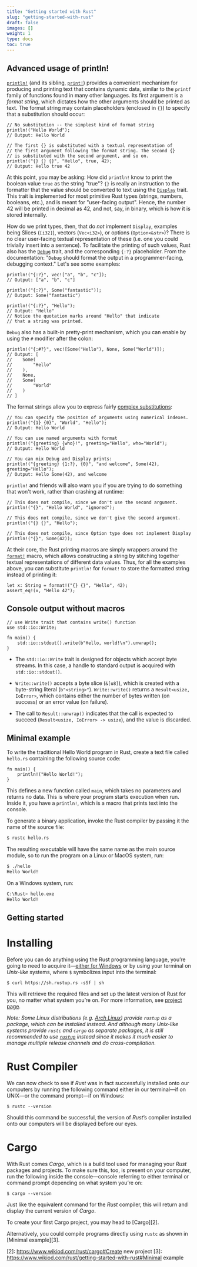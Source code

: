 ```yaml
---
title: "Getting started with Rust"
slug: "getting-started-with-rust"
draft: false
images: []
weight: 1
type: docs
toc: true
---
```


## Advanced usage of println!
[`println!`](https://doc.rust-lang.org/std/macro.println!.html) (and its sibling, [`print!`](https://doc.rust-lang.org/std/macro.print!.html)) provides a convenient mechanism for producing and printing text that contains dynamic data, similar to the `printf` family of functions found in many other languages. Its first argument is a *format string*, which dictates how the other arguments should be printed as text. The format string may contain placeholders (enclosed in `{}`) to specify that a substitution should occur:

    // No substitution -- the simplest kind of format string
    println!("Hello World");
    // Output: Hello World

    // The first {} is substituted with a textual representation of
    // the first argument following the format string. The second {}
    // is substituted with the second argument, and so on.
    println!("{} {} {}", "Hello", true, 42);
    // Output: Hello true 42

At this point, you may be asking: How did `println!` know to print the boolean value `true` as the string "true"? `{}` is really an instruction to the formatter that the value should be converted to text using the [`Display`](https://doc.rust-lang.org/std/fmt/trait.Display.html) trait. This trait is implemented for most primitive Rust types (strings, numbers, booleans, etc.), and is meant for "user-facing output". Hence, the number 42 will be printed in decimal as 42, and not, say, in binary, which is how it is stored internally.

How do we print types, then, that do *not* implement `Display`, examples being Slices (`[i32]`), vectors (`Vec<i32>`), or options (`Option<&str>`)? There is no clear user-facing textual representation of these (i.e. one you could trivially insert into a sentence). To facilitate the printing of such values, Rust also has the [`Debug`](https://doc.rust-lang.org/std/fmt/trait.Debug.html) trait, and the corresponding `{:?}` placeholder. From the documentation: "`Debug` should format the output in a programmer-facing, debugging context." Let's see some examples:

    println!("{:?}", vec!["a", "b", "c"]);
    // Output: ["a", "b", "c"]

    println!("{:?}", Some("fantastic"));
    // Output: Some("fantastic")

    println!("{:?}", "Hello");
    // Output: "Hello"
    // Notice the quotation marks around "Hello" that indicate
    // that a string was printed.

`Debug` also has a built-in pretty-print mechanism, which you can enable by using the `#` modifier after the colon:

    println!("{:#?}", vec![Some("Hello"), None, Some("World")]);
    // Output: [
    //    Some(
    //        "Hello"
    //    ),
    //    None,
    //    Some(
    //        "World"
    //    )
    // ]

The format strings allow you to express fairly [complex substitutions](https://doc.rust-lang.org/std/fmt/):

    // You can specify the position of arguments using numerical indexes.
    println!("{1} {0}", "World", "Hello");
    // Output: Hello World

    // You can use named arguments with format
    println!("{greeting} {who}!", greeting="Hello", who="World");
    // Output: Hello World

    // You can mix Debug and Display prints:
    println!("{greeting} {1:?}, {0}", "and welcome", Some(42), greeting="Hello");
    // Output: Hello Some(42), and welcome

`println!` and friends will also warn you if you are trying to do something that won't work, rather than crashing at runtime:

    // This does not compile, since we don't use the second argument.
    println!("{}", "Hello World", "ignored");

    // This does not compile, since we don't give the second argument.
    println!("{} {}", "Hello");

    // This does not compile, since Option type does not implement Display
    println!("{}", Some(42));

At their core, the Rust printing macros are simply wrappers around the [`format!`](https://doc.rust-lang.org/std/macro.format!.html) macro, which allows constructing a string by stitching together textual representations of different data values. Thus, for all the examples above, you can substitute `println!` for `format!` to store the formatted string instead of printing it:

    let x: String = format!("{} {}", "Hello", 42);
    assert_eq!(x, "Hello 42");

## Console output without macros
    // use Write trait that contains write() function
    use std::io::Write;
    
    fn main() {
        std::io::stdout().write(b"Hello, world!\n").unwrap();
    }

- The `std::io::Write` trait is designed for objects which accept byte streams. In this case, a handle to standard output is acquired with `std::io::stdout()`.

- `Write::write()` accepts a byte slice (`&[u8]`), which is created with a byte-string literal (`b"<string>"`). `Write::write()` returns a `Result<usize, IoError>`, which contains either the number of bytes written (on success) or an error value (on failure).

- The call to `Result::unwrap()` indicates that the call is expected to succeed (`Result<usize, IoError> -> usize`), and the value is discarded.

## Minimal example
To write the traditional Hello World program in Rust, create a text file called `hello.rs` containing the following source code:

    fn main() {
        println!("Hello World!");
    }

This defines a new function called `main`, which takes no parameters and returns no data. This is where your program starts execution when run. Inside it, you have a `println!`, which is a macro that prints text into the console.

To generate a binary application, invoke the Rust compiler by passing it the name of the source file:

```sh
$ rustc hello.rs
````

The resulting executable will have the same name as the main source module, so to run the program on a Linux or MacOS system, run:

````sh
$ ./hello
Hello World!
````

On a Windows system, run:

````sh
C:\Rust> hello.exe
Hello World!
````


## Getting started
# Installing

Before you can do anything using the Rust programming language, you’re going to need to acquire it—[either for Windows][1] or by using your terminal on *Unix-like* systems, where `$` symbolizes input into the terminal:

<!-- language: lang-bash -->

    $ curl https://sh.rustup.rs -sSf | sh

This will retrieve the required files and set up the latest version of Rust for you, no matter what system you’re on. For more information, see [project page][`rustup`].

_Note: Some Linux distributions (e.g. [Arch Linux]) provide `rustup` as a package, which can be installed instead. And although many *Unix-like* systems provide `rustc` and `cargo` as separate packages, it is still recommended to use [`rustup`] instead since it makes it much easier to manage multiple release channels and do cross-compilation._

[Arch Linux]: https://www.archlinux.org/packages/community/x86_64/rustup/
[`rustup`]: https://github.com/rust-lang-nursery/rustup.rs

# Rust Compiler

We can now check to see if *Rust* was in fact successfully installed onto our computers by running the following command either in our terminal—if on UNIX—or the command prompt—if on Windows:

<!-- language: lang-bash -->

    $ rustc --version

Should this command be successful, the version of *Rust*’s compiler installed onto our computers will be displayed before our eyes.

# Cargo

With Rust comes *Cargo*, which is a build tool used for managing your *Rust* packages and projects. To make sure this, too, is present on your computer, run the following inside the console—console referring to either terminal or command prompt depending on what system you’re on:

<!-- language: lang-bash -->

    $ cargo --version

Just like the equivalent command for the *Rust* compiler, this will return and display the current version of *Cargo*.

To create your first Cargo project, you may head to [Cargo][2].

Alternatively, you could compile programs directly using `rustc` as shown in [Minimal example][3].

  [1]: http://win.rustup.rs/
  [2]: https://www.wikiod.com/rust/cargo#Create new project
  [3]: https://www.wikiod.com/rust/getting-started-with-rust#Minimal example

